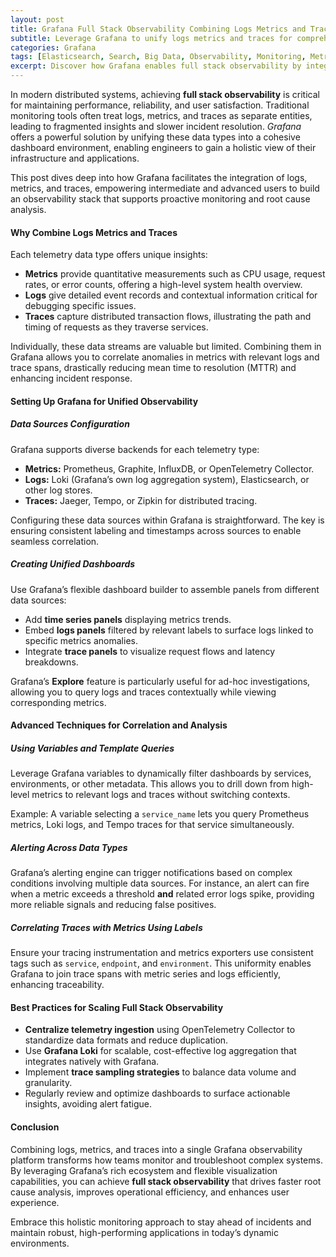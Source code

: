 ```yaml
---
layout: post
title: Grafana Full Stack Observability Combining Logs Metrics and Traces for Holistic Monitoring
subtitle: Leverage Grafana to unify logs metrics and traces for comprehensive full stack observability and proactive system monitoring
categories: Grafana
tags: [Elasticsearch, Search, Big Data, Observability, Monitoring, Metrics, Logs, Traces, Grafana]
excerpt: Discover how Grafana enables full stack observability by integrating logs metrics and traces into a single platform for improved monitoring troubleshooting and performance analysis.
---
```

In modern distributed systems, achieving **full stack observability** is critical for maintaining performance, reliability, and user satisfaction. Traditional monitoring tools often treat logs, metrics, and traces as separate entities, leading to fragmented insights and slower incident resolution. *Grafana* offers a powerful solution by unifying these data types into a cohesive dashboard environment, enabling engineers to gain a holistic view of their infrastructure and applications.

This post dives deep into how Grafana facilitates the integration of logs, metrics, and traces, empowering intermediate and advanced users to build an observability stack that supports proactive monitoring and root cause analysis.

#### Why Combine Logs Metrics and Traces

Each telemetry data type offers unique insights:

- **Metrics** provide quantitative measurements such as CPU usage, request rates, or error counts, offering a high-level system health overview.
- **Logs** give detailed event records and contextual information critical for debugging specific issues.
- **Traces** capture distributed transaction flows, illustrating the path and timing of requests as they traverse services.

Individually, these data streams are valuable but limited. Combining them in Grafana allows you to correlate anomalies in metrics with relevant logs and trace spans, drastically reducing mean time to resolution (MTTR) and enhancing incident response.

#### Setting Up Grafana for Unified Observability

##### Data Sources Configuration

Grafana supports diverse backends for each telemetry type:

- **Metrics:** Prometheus, Graphite, InfluxDB, or OpenTelemetry Collector.
- **Logs:** Loki (Grafana’s own log aggregation system), Elasticsearch, or other log stores.
- **Traces:** Jaeger, Tempo, or Zipkin for distributed tracing.

Configuring these data sources within Grafana is straightforward. The key is ensuring consistent labeling and timestamps across sources to enable seamless correlation.

##### Creating Unified Dashboards

Use Grafana’s flexible dashboard builder to assemble panels from different data sources:

- Add **time series panels** displaying metrics trends.
- Embed **logs panels** filtered by relevant labels to surface logs linked to specific metrics anomalies.
- Integrate **trace panels** to visualize request flows and latency breakdowns.

Grafana’s **Explore** feature is particularly useful for ad-hoc investigations, allowing you to query logs and traces contextually while viewing corresponding metrics.

#### Advanced Techniques for Correlation and Analysis

##### Using Variables and Template Queries

Leverage Grafana variables to dynamically filter dashboards by services, environments, or other metadata. This allows you to drill down from high-level metrics to relevant logs and traces without switching contexts.

Example: A variable selecting a `service_name` lets you query Prometheus metrics, Loki logs, and Tempo traces for that service simultaneously.

##### Alerting Across Data Types

Grafana’s alerting engine can trigger notifications based on complex conditions involving multiple data sources. For instance, an alert can fire when a metric exceeds a threshold **and** related error logs spike, providing more reliable signals and reducing false positives.

##### Correlating Traces with Metrics Using Labels

Ensure your tracing instrumentation and metrics exporters use consistent tags such as `service`, `endpoint`, and `environment`. This uniformity enables Grafana to join trace spans with metric series and logs efficiently, enhancing traceability.

#### Best Practices for Scaling Full Stack Observability

- **Centralize telemetry ingestion** using OpenTelemetry Collector to standardize data formats and reduce duplication.
- Use **Grafana Loki** for scalable, cost-effective log aggregation that integrates natively with Grafana.
- Implement **trace sampling strategies** to balance data volume and granularity.
- Regularly review and optimize dashboards to surface actionable insights, avoiding alert fatigue.

#### Conclusion

Combining logs, metrics, and traces into a single Grafana observability platform transforms how teams monitor and troubleshoot complex systems. By leveraging Grafana’s rich ecosystem and flexible visualization capabilities, you can achieve **full stack observability** that drives faster root cause analysis, improves operational efficiency, and enhances user experience.

Embrace this holistic monitoring approach to stay ahead of incidents and maintain robust, high-performing applications in today’s dynamic environments.
